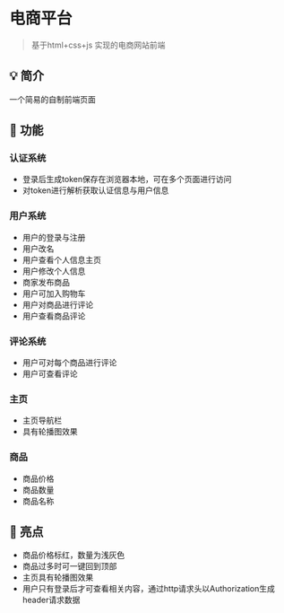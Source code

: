 # 电商平台

> 基于html+css+js 实现的电商网站前端

## 💡  简介

一个简易的自制前端页面

## 🚀 功能

### 认证系统

- 登录后生成token保存在浏览器本地，可在多个页面进行访问
- 对token进行解析获取认证信息与用户信息

### 用户系统

- 用户的登录与注册
- 用户改名
- 用户查看个人信息主页
- 用户修改个人信息
- 商家发布商品
- 用户可加入购物车
- 用户对商品进行评论
- 用户查看商品评论

### 评论系统

- 用户可对每个商品进行评论
- 用户可查看评论

### 主页
- 主页导航栏
- 具有轮播图效果

### 商品
- 商品价格
- 商品数量
- 商品名称

## 🌟 亮点
- 商品价格标红，数量为浅灰色
- 商品过多时可一键回到顶部
- 主页具有轮播图效果
- 用户只有登录后才可查看相关内容，通过http请求头以Authorization生成header请求数据
